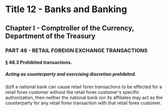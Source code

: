 
# Title 12 - Banks and Banking
## Chapter I - Comptroller of the Currency, Department of the Treasury
### PART 48 - RETAIL FOREIGN EXCHANGE TRANSACTIONS
#### § 48.3 Prohibited transactions.
##### Acting as counterparty and exercising discretion prohibited.

(b)If a national bank can cause retail forex transactions to be effected for a retail forex customer without the retail forex customer's specific authorization, then neither the national bank nor its affiliates may act as the counterparty for any retail forex transaction with that retail forex customer.
